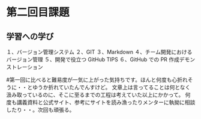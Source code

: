 # 第二回目課題
## 学習への学び

１、バージョン管理システム
２、GIT
３、Markdown
４、チーム開発におけるバージョン管理
５、開発で役立つ GitHub TIPS 
６、GitHub での PR 作成デモンストレーション


#第一回に比べると難易度が一気に上がった気持ちです。ほんと何度も心折れそうに・・とゆうか折れていたんでんすけど。
文章上は言ってることは何となく汲み取っているのに、そこに至るまでの工程は考えていた以上にかかって。
何度も講義資料と公式サイト、参考にサイトを読み漁ったりメンターに執拗に相談したり・・。次回も頑張る。
